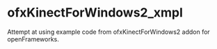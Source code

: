 # ofxKinectForWindows2_xmpl
Attempt at using example code from ofxKinectForWindows2 addon for openFrameworks.
